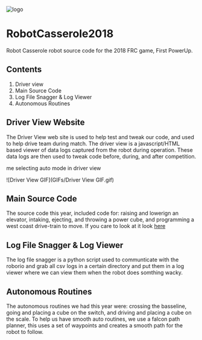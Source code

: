 
![logo](http://robotcasserole.org/wp-content/uploads/2017/01/banner_2017_text.png)

# RobotCasserole2018
Robot Casserole robot source code for the 2018 FRC game, First PowerUp.

## Contents
1. Driver view
2. Main Source Code
3. Log File Snagger & Log Viewer
4. Autonomous Routines

## Driver View Website
The Driver View web site is used to help test and tweak our code, and used to help drive team during match. The driver view is a javascript/HTML based viewer of data logs captured from the robot during operation. These data logs are then used to tweak code before, during, and after competition. 

me selecting auto mode in driver view

![Driver View GIF](GIFs/Driver View GIF.gif)


## Main Source Code
The source code this year, included code for: raising and lowerign an elevator, intaking, ejecting, and throwing a power cube, and programming a west coast drive-train to move. If you care to look at it look [here](https://github.com/RobotCasserole1736/RobotCasserole2018/tree/master/RobotCasserole2018/src/org/usfirst/frc/team1736/robot) 

## Log File Snagger & Log Viewer
The log file snagger is a python script used to  communticate with the roborio and grab all csv logs in a certain directory and put them in a log viewer where we can view them when the robot does somthing wacky.

## Autonomous Routines
The autonomous routines we had this year were: crossing the basseline, going and placing a cube on the switch, and driving and placing a cube on the scale. To help us have smooth auto routines, we use a falcon path planner, this uses a set of waypoints and creates a smooth path for the robot to follow. 
